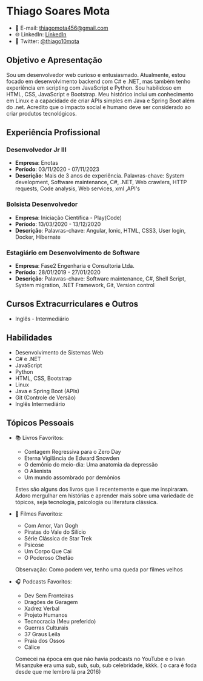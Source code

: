 # Thiago Soares Mota
- 📧 E-mail: thiagomota456@gmail.com
- 🌐 LinkedIn: [LinkedIn](https://www.linkedin.com/in/thiago-soares-m-4413b7129/)
- 📱 Twitter: [@thiago10mota](https://twitter.com/thiago10mota)

## Objetivo e Apresentação

Sou um desenvolvedor web curioso e entusiasmado. Atualmente, estou focado em desenvolvimento backend com C# e .NET, mas também tenho experiência em scripting com JavaScript e Python. Sou habilidoso em HTML, CSS, JavaScript e Bootstrap. Meu histórico inclui um conhecimento em Linux e a capacidade de criar APIs simples em Java e Spring Boot além do .net. Acredito que o impacto social e humano deve ser considerado ao criar produtos tecnológicos.

## Experiência Profissional

### Desenvolvedor Jr III
- **Empresa**: Enotas
- **Período**: 03/11/2020 - 07/11/2023
- **Descrição**: Mais de 3 anos de experiência. Palavras-chave: System development, Software maintenance, C#, .NET, Web crawlers, HTTP requests, Code analysis, Web services, xml ,API's

### Bolsista Desenvolvedor
- **Empresa**: Iniciação Científica - Play(Code)
- **Período**: 13/03/2020 - 13/12/2020
- **Descrição**: Palavras-chave: Angular, Ionic, HTML, CSS3, User login, Docker, Hibernate

### Estagiário em Desenvolvimento de Software
- **Empresa**: Fase2 Engenharia e Consultoria Ltda.
- **Período**: 28/01/2019 - 27/01/2020
- **Descrição**: Palavras-chave: Software maintenance, C#, Shell Script, System migration, .NET Framework, Git, Version control

<!--## Educação

- **Engenharia de Computação**
  - Centro Federal de Tecnologia de Minas Gerais (CEFET-MG) - Cursando
  Confirmando questões referentes a volta.
-->
## Cursos Extracurriculares e Outros

- Inglês - Intermediário

## Habilidades

- Desenvolvimento de Sistemas Web
- C# e .NET
- JavaScript
- Python
- HTML, CSS, Bootstrap
- Linux
- Java e Spring Boot (APIs)
- Git (Controle de Versão)
- Inglês Intermediário

## Tópicos Pessoais

- 📚 Livros Favoritos:
  - Contagem Regressiva para o Zero Day
  - Eterna Vigilância de Edward Snowden
  - O demônio do meio-dia: Uma anatomia da depressão
  - O Alienista
  - Um mundo assombrado por demônios

  Estes são alguns dos livros que li recentemente e que me inspiraram. Adoro mergulhar em histórias e aprender mais sobre uma variedade de tópicos, seja tecnologia, psicologia ou literatura clássica.

- 🎥 Filmes Favoritos:
  - Com Amor, Van Gogh
  - Piratas do Vale do Silício
  - Série Clássica de Star Trek
  - Psicose
  - Um Corpo Que Cai
  - O Poderoso Chefão

  Observação: Como podem ver, tenho uma queda por filmes velhos

- 🎧 Podcasts Favoritos:
  - Dev Sem Fronteiras
  - Dragões de Garagem
  - Xadrez Verbal
  - Projeto Humanos
  - Tecnocracia (Meu preferido)
  - Guerras Culturais
  - 37 Graus Leila
  - Praia dos Ossos
  - Cálice

  Comecei na época em que não havia podcasts no YouTube e o Ivan Misanzuke era uma sub, sub, sub, sub celebridade, kkkk. ( o cara é foda desde que me lembro lá pra 2016)

